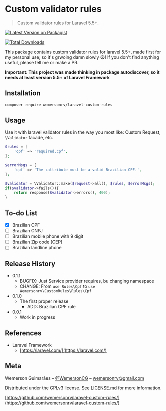 # Custom validator rules
> Custom validator rules for Laravel 5.5+.

[![Latest Version on Packagist](https://img.shields.io/packagist/v/wemersonrv/laravel-custom-rules.svg?style=flat)](https://packagist.org/packages/wemersonrv/laravel-custom-rules)

[![Total Downloads](https://img.shields.io/packagist/dt/wemersonrv/laravel-custom-rules.svg?style=flat)](https://packagist.org/packages/wemersonrv/laravel-custom-rules)

This package contains custom validator rules for laravel 5.5+, made first for my personal use;
so it's grwoing damn slowly :tired_face:! If you don't find anything useful, please tell me or make a PR.

**Important: This project was made thinking in package autodiscover, so it needs at least version 5.5+ of Laravel Framework**

## Installation

```sh
composer require wemersonrv/laravel-custom-rules
```

## Usage

Use it with laravel validator rules in the way you most like: Custom Request, `\Validator` facade, etc.

```php
$rules = [
    'cpf' => 'required,cpf',
];

$errorMsgs = [
    'cpf' => 'The :attribute must be a valid Brazilian CPF.',
];

$validator = \Validator::make($request->all(), $rules, $errorMsgs);
if($validator->fails()){
    return response($validator->errors(), 400);
}
```

## To-do List

* [x] Brazilian CPF
* [ ] Brazilian CNPJ
* [ ] Brazilian mobile phone with 9 digit
* [ ] Brazilian Zip code (CEP)
* [ ] Brazilian landline phone

## Release History

* 0.1.1
  * BUGFIX: Just Service provider requires, bu changing namespace
  * CHANGE: From `use Rules\Cpf` to `use Wemersonrv\CustomRules\Rules\Cpf`
* 0.1.0
  * The first proper release
    * ADD: Brazilian CPF rule
* 0.0.1
  * Work in progress

## References

* Laravel Framework
  * [https://laravel.com/](https://laravel.com/)

## Meta

Wemerson Guimarães – [@WemersonCG](https://twitter.com/WemersonCG) – wemersonrv@gmail.com

Distributed under the GPLv3 license. See [LICENSE.md](LICENSE.md) for more information.

[https://github.com/wemersonrv/laravel-custom-rules/](https://github.com/wemersonrv/laravel-custom-rules/)
